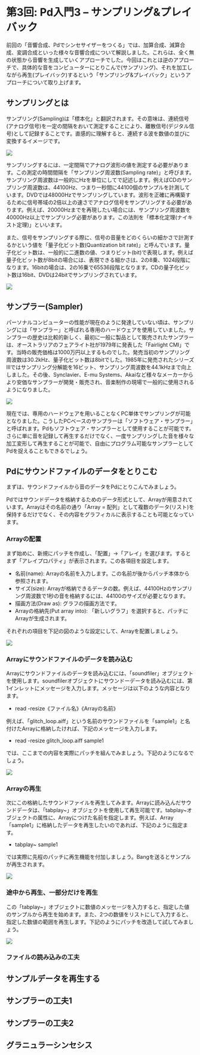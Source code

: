 # 第3回: Pd入門3 – サンプリング&プレイバック

前回の「音響合成、Pdでシンセサイザーをつくる」では、加算合成、減算合成、変調合成といった様々な音響合成について解説しました。これらは、全く無の状態から音響を生成していくアプローチでした。今回はこれとは逆のアプローチで、具体的な音をコンピューターにとりこんで(サンプリング)、それを加工しながら再生(プレイバック)するという「サンプリング&プレイバック」というアプローチについて取り上げます。

## サンプリングとは

サンプリング(Sampling)は「標本化」と翻訳されます。その意味は、連続信号(アナログ信号)を一定の間隔をおいて測定することにより、離散信号(デジタル信号)として記録することです。直感的に理解すると、連続する波を数値の並びに変換するイメージです。

![](img/130506/screen3–2-3_1.png)

サンプリングするには、一定間隔でアナログ波形の値を測定する必要があります。この測定の時間間隔を「サンプリング周波数(Sampling rate)」と呼びます。サンプリング周波数は一般的にHzを単位にしてで記述します。例えばCDのサンプリング周波数は、44100Hz、つまり一秒間に44100個のサンプルを計測しています。DVDでは48000Hzでサンプリングしています。波形を正確に再構築するために信号帯域の2倍以上の速さでアナログ信号をサンプリングする必要があります。例えば、20000Hzまでを再現したい場合には、サンプリング周波数を40000Hz以上でサンプリング必要があります。この法則を「標本化定理(ナイキスト定理)」といいます。

また、信号をサンプリングする際に、信号の音量をどのくらいの細かさで計測するかという値を「量子化ビット数(Quantization bit rate)」と呼んでいます。量子化ビット数は、一般的に二進数の値、つまりビット(bit)で表現します。例えば量子化ビット数が8bitの場合には、表現できる細かさは、2の8乗、1024段階になります。16bitの場合は、2の16乗で65536段階となります。CDの量子化ビット数は16bit、DVDは24bitでサンプリングされています。

![](img/130506/sampling_param.jpg)

## サンプラー(Sampler)

パーソナルコンピューターの性能が現在のように発達していない頃は、サンプリングには「サンプラー」と呼ばれる専用のハードウェアを使用していました。サンプラーの歴史は比較的新しく、最初に一般に製品として販売されたサンプラーは、オーストラリアのフェアライト社が1979年に発表した「Fairlight CMI」です。当時の販売価格は1000万円以上するものでした。発売当初のサンプリング周波数は30.2kHz、量子化ビット数は8bitでした。1985年に発売されたシリーズIIIではサンプリング分解能を16ビット、サンプリング周波数を44.1kHzまで向上しました。その後、Synclavier、E-mu Systems、Akaiなど様々なメーカーからより安価なサンプラーが開発・販売され、音楽制作の現場で一般的に使用されるようになりました。

![](img/130506/Fairlight_green_screen.jpg)

現在では、専用のハードウェアを用いることなくPC単体でサンプリングが可能となりました。こうしたPCベースのサンプラーは「ソフトウェア・サンプラー」と呼ばれます。Pdもソフトウェア・サンプラーとして使用することが可能です。さらに単に音を記録して再生するだけでなく、一度サンプリングした音を様々な加工変形して再生することが可能で、自由にプログラム可能なサンプラーとしてPdを捉えることもできるでしょう。

## Pdにサウンドファイルのデータをとりこむ

まずは、サウンドファイルから音のデータをPdにとりこんでみましょう。

Pdではサウンドデータを格納するためのデータ形式として、Arrayが用意されています。Arrayはその名前の通り「Array = 配列」として複数のデータ(リスト)を保持するだけでなく、その内容をグラフィカルに表示することも可能となっています。

### Arrayの配置

まず始めに、新規にパッチを作成し、「配置」→「アレイ」を選びます。するとまず「アレイプロパティ」が表示されます。この各項目を設定します。

* 名前(name): Arrayの名前を入力します。この名前が後からパッチ本体から参照されます。
* サイズ(size): Arrayが格納できるデータの数。例えば、44100Hzのサンプリング周波数で1秒の音を格納するには、44100のサイズが必要となります。
* 描画方法(Draw as): グラフの描画方法です。
* Arrayの格納先(Put array into): 「新しいグラフ」を選択すると、パッチにArrayが生成されます。

それぞれの項目を下記の図のような設定にして、Arrayを配置しましょう。

![](img/130506/array_property.jpg)

### Arrayにサウンドファイルのデータを読み込む

Arrayにサウンドファイルのデータを読み込むには、「soundfiler」オブジェクトを使用します。soundfilerオブジェクトにサウンドーデータを読み込むには、第1インレットにメッセージを入力します。メッセージは以下のような内容となります。

* read -resize《ファイル名》《Arrayの名前》

例えば、「glitch_loop.aiff」という名前のサウンドファイルを「sample1」と名付けたArrayに格納したければ、下記のメッセージを入力します。

* read -resize glitch_loop.aiff sample1

では、ここまでの内容を実際にパッチを組んでみましょう。下記のようになるでしょう。

![](img/130506/soundfiler.jpg)

### Arrayの再生

次にこの格納したサウンドファイルを再生してみます。Arrayに読み込んだサウンドデータは、「tabplay~」オブジェクトを使用して再生可能です。tabplay~オブジェクトの属性に、Arrayにつけた名前を指定します。例えば、Array「sample1」に格納したデータを再生したいのであれば、下記のように指定ます。

* tabplay~ sample1

では実際に先程のパッチに再生機能を付加しましょう。Bangを送るとサンプルが再生されます。

![](img/130506/tabplay.jpg)

### 途中から再生、一部分だけを再生

この「tabplay~」オブジェクトに数値のメッセージを入力すると、指定した値のサンプルから再生を始めます。また、2つの数値をリストにして入力すると、指定した数値の範囲を再生します。下記のようにパッチを改造して試してみましょう。

![](img/130506/tabplay2.jpg)

### ファイルの読み込みの工夫









## サンプルデータを再生する

## サンプラーの工夫1

## サンプラーの工夫2

## グラニュラーシンセシス


